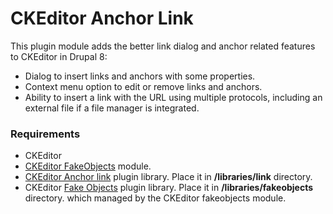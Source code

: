 # CKEditor Anchor Link

This plugin module adds the better link dialog and anchor related features
to CKEditor in Drupal 8:

- Dialog to insert links and anchors with some properties.
- Context menu option to edit or remove links and anchors.
- Ability to insert a link with the URL using multiple protocols, including an
  external file if a file manager is integrated.

### Requirements
* CKEditor
* [CKEditor FakeObjects](https://www.drupal.org/project/fakeobjects) module.
* [CKEditor Anchor link](https://ckeditor.com/cke4/addon/link) plugin library.
   Place it in **/libraries/link** directory.
* CKEditor [Fake Objects](https://ckeditor.com/cke4/addon/fakeobjects)
  plugin library. Place it in **/libraries/fakeobjects** directory.
 which managed by the CKEditor fakeobjects module.

